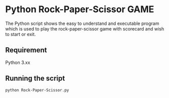 # Python Rock-Paper-Scissor GAME

The Python script shows the easy to understand and executable program which is used to play the rock-paper-scissor game with scorecard and wish to start or exit.

## Requirement

Python 3.xx

## Running the script

```bash
python Rock-Paper-Scissor.py
```
